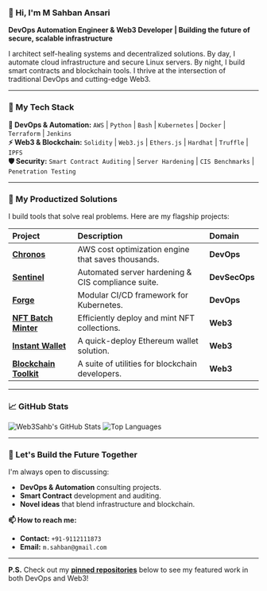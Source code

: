 ### 👋 Hi, I'm M Sahban Ansari

**DevOps Automation Engineer & Web3 Developer | Building the future of secure, scalable infrastructure**

I architect self-healing systems and decentralized solutions. By day, I automate cloud infrastructure and secure Linux servers. By night, I build smart contracts and blockchain tools. I thrive at the intersection of traditional DevOps and cutting-edge Web3.

---

### 🧰 My Tech Stack

**🔧 DevOps & Automation:** `AWS` | `Python` | `Bash` | `Kubernetes` | `Docker` | `Terraform` | `Jenkins`  
**⚡ Web3 & Blockchain:** `Solidity` | `Web3.js` | `Ethers.js` | `Hardhat` | `Truffle` | `IPFS`  
**🛡️ Security:** `Smart Contract Auditing` | `Server Hardening` | `CIS Benchmarks` | `Penetration Testing`

---

### 🚀 My Productized Solutions

I build tools that solve real problems. Here are my flagship projects:

| Project | Description | Domain |
| :--- | :--- | :--- |
| [**Chronos**](https://github.com/web3sahb/chronos-aws-optimizer) | AWS cost optimization engine that saves thousands. | **DevOps** |
| [**Sentinel**](https://github.com/web3sahb/sentinel-linux-hardener) | Automated server hardening & CIS compliance suite. | **DevSecOps** |
| [**Forge**](https://github.com/web3sahb/forge-ci-cd-framework) | Modular CI/CD framework for Kubernetes. | **DevOps** |
| [**NFT Batch Minter**](https://github.com/web3sahb/nft_batch_minting) | Efficiently deploy and mint NFT collections. | **Web3** |
| [**Instant Wallet**](https://github.com/web3sahb/instant_wallet) | A quick-deploy Ethereum wallet solution. | **Web3** |
| [**Blockchain Toolkit**](https://github.com/web3sahb/blockchain-toolkit) | A suite of utilities for blockchain developers. | **Web3** |

---

### 📈 GitHub Stats

![Web3Sahb's GitHub Stats](https://github-readme-stats.vercel.app/api?username=web3sahb&show_icons=true&theme=radical&hide_title=true)
![Top Languages](https://github-readme-stats.vercel.app/api/top-langs/?username=web3sahb&layout=compact&theme=radical&hide_title=true)

---

### 🤝 Let's Build the Future Together

I'm always open to discussing:
- **DevOps & Automation** consulting projects.
- **Smart Contract** development and auditing.
- **Novel ideas** that blend infrastructure and blockchain.

**📫 How to reach me:**
- **Contact:** `+91-9112111873`
- **Email:** `m.sahban@gmail.com`

---

**P.S.** Check out my [**pinned repositories**](#) below to see my featured work in both DevOps and Web3!
